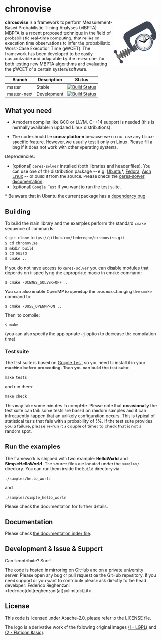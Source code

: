 # chronovise
<img align="right" alt="Logo Chronovise" width="150" height="150" src="./docs/logo.svg">

**chronovise** is a framework to perform Measurement-Based Probabilistic Timing Analyses (MBPTA).
MBPTA is a recent proposed technique in the field of probabilistic real-time computing, that
relies on execution time observations to infer the probabilistic Worst-Case Execution Time (pWCET).
The framework has been developed to be easily customizable and adaptable by the researcher for both
testing new MBPTA algorithms and evaluating the pWCET of a certain system/software.


|    Branch    | Description    | Status       |
|--------------|----------------|--------------|
| master       | Stable         | [![Build Status](https://travis-ci.org/federeghe/chronovise.svg?branch=master)](https://travis-ci.org/federeghe/chronovise) |
| master-next  | Development    | [![Build Status](https://travis-ci.org/federeghe/chronovise.svg?branch=master-next)](https://travis-ci.org/federeghe/chronovise) |


What you need
-------------
* A modern compiler like GCC or LLVM. C++14 support is needed (this is normally available in updated
  Linux distributions).

* The code should be **cross-platform** because we do not use any Linux-specific feature. However,
  we usually test it only on Linux. Please fill a bug if it does not work with other operating systems.

Dependencies:
* [optional] `ceres-solver` installed (both libraries and header files). You can use one of the distribution
  package -- e.g. [Ubuntu](https://packages.ubuntu.com/search?keywords=libceres-dev)*,
  [Fedora](https://admin.fedoraproject.org/pkgdb/package/rpms/ceres-solver/),
  [Arch Linux](https://aur.archlinux.org/packages/ceres-solver/) -- or build it from the source.
  Please check the [ceres-solver documentation](http://ceres-solver.org/installation.html).
* [optional] `Google Test` if you want to run the test suite.

\* Be aware that in Ubuntu the current package has a
   [dependency bug](https://launchpad.net/ubuntu/+source/ceres-solver/+bugs).

Building
--------
To build the main library and the examples perform the standard `cmake` sequence of commands:
```bash
$ git clone https://github.com/federeghe/chronovise.git
$ cd chronovise
$ mkdir build
$ cd build
$ cmake ..
```

If you do not have access to `ceres-solver` you can disable modules that depends on it specifying the
appropriate macro in cmake command:

```
$ cmake -DCERES_SOLVER=OFF ..
```

You can also enable OpenMP to speedup the process changing the `cmake` command to:

```
$ cmake -DUSE_OPENMP=ON ..
```

Then, to compile:

```
$ make
```

(you can also specify the appropriate `-j` option to decrease the compilation time).

### Test suite

The test suite is based on [Google Test](https://github.com/google/googletest), so you need to
install it in your machine before proceeding. Then you can build the test suite:

```make tests```

and run them:

```make check```

This may take some minutes to complete. Please note that **occasionally** the test suite can fail:
some tests are based on random samples and it can infrequently happen that an unlikely configuration
occurs. This is typical of statistical tests that fails with a probability of 5\%. If the test suite
provides you a failure, please re-run it a couple of times to check that is not a random spot.
 

Run the examples
----------------
The framework is shipped with two example: **HelloWorld** and **SimpleHelloWorld**. The source
files are located under the ```samples/``` directory.
You can run them inside the `build` directory via:

```./samples/hello_world```

and

```./samples/simple_hello_world```

Please check the documentation for further details.

Documentation
-------------
Please check [the documentation index file](docs/INDEX.md).

Development & Issue & Support
-----------------------------
Can I contribute? Sure!

The code is hosted in mirroring on [GitHub](https://github.com/federeghe/chronovise) and
on a private university server. Please open any bug or pull request on the GitHub
repository. If you need support or you want to contribute please ask directly to the
head developer: Federico Reghenzani <federico[dot]reghenzani(at)polimi[dot].it>.

License
-------
This code is licensed under Apache-2.0, please refer to the LICENSE file.

The logo is a derivative work of the following original images [(1 - LGPL)](https://commons.wikimedia.org/wiki/File:Out_of_date_clock_icon.svg) and [(2 - Flaticon Basic)](https://www.flaticon.com/free-icon/vise_222459#term=vise&page=1&position=2).
